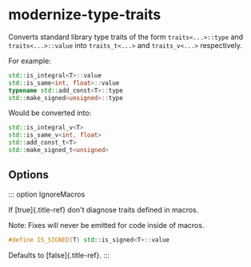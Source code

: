 # modernize-type-traits

Converts standard library type traits of the form `traits<...>::type`
and `traits<...>::value` into `traits_t<...>` and `traits_v<...>`
respectively.

For example:

```c++
std::is_integral<T>::value
std::is_same<int, float>::value
typename std::add_const<T>::type
std::make_signed<unsigned>::type
```

Would be converted into:

```c++
std::is_integral_v<T>
std::is_same_v<int, float>
std::add_const_t<T>
std::make_signed_t<unsigned>
```

## Options

::: option
IgnoreMacros

If [true]{.title-ref} don\'t diagnose traits defined in macros.

Note: Fixes will never be emitted for code inside of macros.

```c++
#define IS_SIGNED(T) std::is_signed<T>::value
```

Defaults to [false]{.title-ref}.
:::
